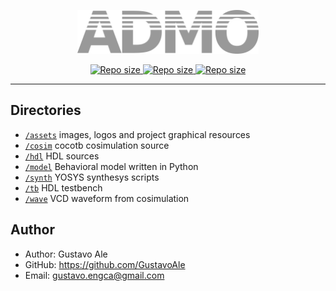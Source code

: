 <p align="center">
    <a href="#">
        <img src="assets/logo.png" height="70" alt="ADMO core processor">
    </a>
</p>

<p align="center">
    <a href="#">
    <img src="https://img.shields.io/github/repo-size/gustavoale/admo-core?style=for-the-badge"
    style="max-width:100%;" alt="Repo size">
    </a>
    <a href="/LICENSE">
        <img src="https://img.shields.io/github/last-commit/gustavoale/admo-core?style=for-the-badge" style="max-width:100%;" alt="Repo size">
    </a>
    <a href="#">
    <img src="https://img.shields.io/github/languages/top/gustavoale/admo-core?style=for-the-badge" style="max-width:100%;" alt="Repo size">
    </a>
</p>

---

## Directories
- [`/assets`](assets/) images, logos and project graphical resources
- [`/cosim`](cosim/) cocotb cosimulation source 
- [`/hdl`](hdl/) HDL sources
- [`/model`](model/) Behavioral model written in Python 
- [`/synth`](synth/) YOSYS synthesys scripts
- [`/tb`](tb/) HDL testbench
- [`/wave`](wave/) VCD waveform from cosimulation

## Author

* Author: Gustavo Ale
* GitHub: https://github.com/GustavoAle
* Email: gustavo.engca@gmail.com

